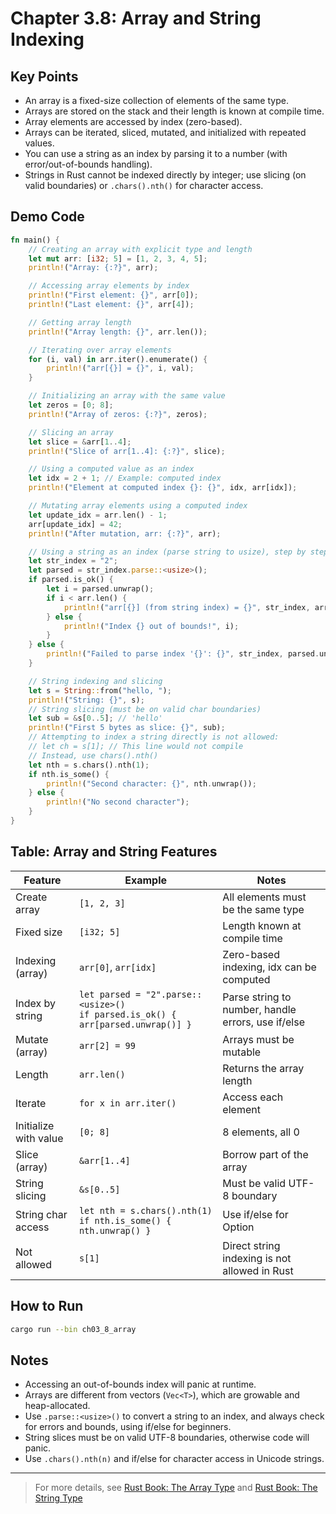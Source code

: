 # Chapter 3.8: Array and String Indexing

## Key Points

- An array is a fixed-size collection of elements of the same type.
- Arrays are stored on the stack and their length is known at compile time.
- Array elements are accessed by index (zero-based).
- Arrays can be iterated, sliced, mutated, and initialized with repeated values.
- You can use a string as an index by parsing it to a number (with error/out-of-bounds handling).
- Strings in Rust cannot be indexed directly by integer; use slicing (on valid boundaries) or `.chars().nth()` for character access.

## Demo Code

```rust
fn main() {
    // Creating an array with explicit type and length
    let mut arr: [i32; 5] = [1, 2, 3, 4, 5];
    println!("Array: {:?}", arr);

    // Accessing array elements by index
    println!("First element: {}", arr[0]);
    println!("Last element: {}", arr[4]);

    // Getting array length
    println!("Array length: {}", arr.len());

    // Iterating over array elements
    for (i, val) in arr.iter().enumerate() {
        println!("arr[{}] = {}", i, val);
    }

    // Initializing an array with the same value
    let zeros = [0; 8];
    println!("Array of zeros: {:?}", zeros);

    // Slicing an array
    let slice = &arr[1..4];
    println!("Slice of arr[1..4]: {:?}", slice);

    // Using a computed value as an index
    let idx = 2 + 1; // Example: computed index
    println!("Element at computed index {}: {}", idx, arr[idx]);

    // Mutating array elements using a computed index
    let update_idx = arr.len() - 1;
    arr[update_idx] = 42;
    println!("After mutation, arr: {:?}", arr);

    // Using a string as an index (parse string to usize), step by step
    let str_index = "2";
    let parsed = str_index.parse::<usize>();
    if parsed.is_ok() {
        let i = parsed.unwrap();
        if i < arr.len() {
            println!("arr[{}] (from string index) = {}", str_index, arr[i]);
        } else {
            println!("Index {} out of bounds!", i);
        }
    } else {
        println!("Failed to parse index '{}': {}", str_index, parsed.unwrap_err());
    }

    // String indexing and slicing
    let s = String::from("hello, ");
    println!("String: {}", s);
    // String slicing (must be on valid char boundaries)
    let sub = &s[0..5]; // 'hello'
    println!("First 5 bytes as slice: {}", sub);
    // Attempting to index a string directly is not allowed:
    // let ch = s[1]; // This line would not compile
    // Instead, use chars().nth()
    let nth = s.chars().nth(1);
    if nth.is_some() {
        println!("Second character: {}", nth.unwrap());
    } else {
        println!("No second character");
    }
}
```

## Table: Array and String Features

| Feature                | Example                        | Notes                                              |
|------------------------|--------------------------------|----------------------------------------------------|
| Create array           | `[1, 2, 3]`                    | All elements must be the same type                 |
| Fixed size             | `[i32; 5]`                     | Length known at compile time                       |
| Indexing (array)       | `arr[0]`, `arr[idx]`           | Zero-based indexing, idx can be computed           |
| Index by string        | `let parsed = "2".parse::<usize>()` <br> `if parsed.is_ok() { arr[parsed.unwrap()] }` | Parse string to number, handle errors, use if/else |
| Mutate (array)         | `arr[2] = 99`                  | Arrays must be mutable                             |
| Length                 | `arr.len()`                    | Returns the array length                           |
| Iterate                | `for x in arr.iter()`          | Access each element                                |
| Initialize with value  | `[0; 8]`                       | 8 elements, all 0                                  |
| Slice (array)          | `&arr[1..4]`                   | Borrow part of the array                           |
| String slicing         | `&s[0..5]`                     | Must be valid UTF-8 boundary                       |
| String char access     | `let nth = s.chars().nth(1)` <br> `if nth.is_some() { nth.unwrap() }` | Use if/else for Option<char>                       |
| Not allowed            | `s[1]`                         | Direct string indexing is not allowed in Rust      |

## How to Run

```bash
cargo run --bin ch03_8_array
```

## Notes

- Accessing an out-of-bounds index will panic at runtime.
- Arrays are different from vectors (`Vec<T>`), which are growable and heap-allocated.
- Use `.parse::<usize>()` to convert a string to an index, and always check for errors and bounds, using if/else for beginners.
- String slices must be on valid UTF-8 boundaries, otherwise code will panic.
- Use `.chars().nth(n)` and if/else for character access in Unicode strings.

---

> For more details, see [Rust Book: The Array Type](https://doc.rust-lang.org/book/ch03-02-data-types.html#the-array-type) and [Rust Book: The String Type](https://doc.rust-lang.org/book/ch08-02-strings.html)

